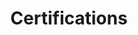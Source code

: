 ---
layout: posts
permalink: /certifications/
title: "Certifications"
author_profile: true
header:
  image: "/images/cert2.png"
---